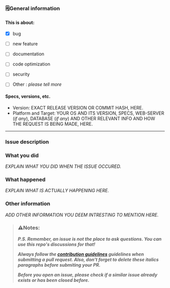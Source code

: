 ### 🗒️General information
#### This is about:

* [x] bug
* [ ] new feature
* [ ] documentation
* [ ] code optimization
* [ ] security
* [ ] Other : _please tell more_


#### Specs, versions, etc.
* Version: EXACT RELEASE VERSION OR COMMIT HASH, HERE.
* Platform and Target: YOUR OS AND ITS VERSION, SPECS,  WEB-SERVER (*if any*), DATABASE (*if any*) AND OTHER RELEVANT INFO AND HOW THE REQUEST IS BEING MADE, HERE.

---

### Issue description
### What you did
*EXPLAIN WHAT YOU DID WHEN THE ISSUE OCCURED.*

### What happened
*EXPLAIN WHAT IS ACTUALLY HAPPENING HERE.*

### Other information
*ADD OTHER INFORMATION YOU DEEM INTRESTING TO MENTION HERE.*

<!--⚠️⚠️DELETE EVERYTHING DOWN BELOW BEFORE POSTING!!!⚠️⚠️-->
>### ⚠️Notes:
>
>_**P.S. Remember, an issue is not the place to ask questions. You can use this repo's discussions
for that!**_
>
>_**Always follow the [contribution guidelines](./CODE_OF_CONDUCT.md) guidelines when submitting a pull request.
Also, don't forget to delete these italics paragraphs before submiting your PR.**_
>
>**_Before you open an issue, please check if a similar issue already exists or has been closed before._**
